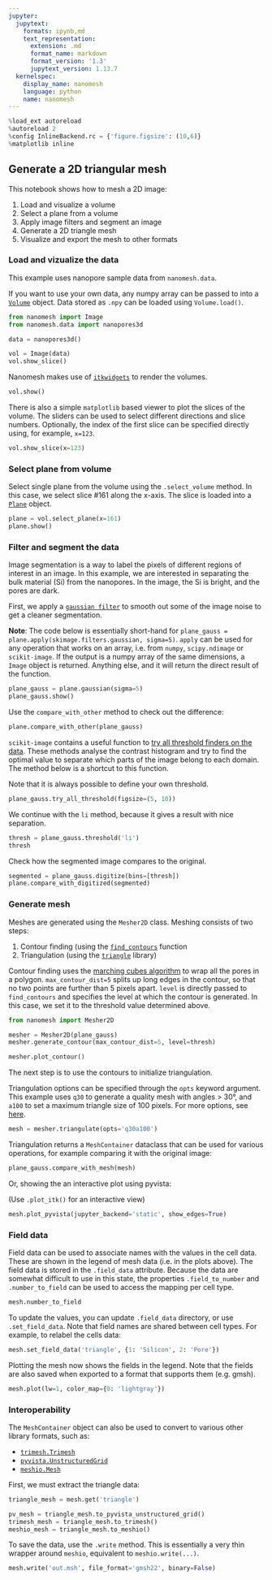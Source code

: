 ```yaml
---
jupyter:
  jupytext:
    formats: ipynb,md
    text_representation:
      extension: .md
      format_name: markdown
      format_version: '1.3'
      jupytext_version: 1.13.7
  kernelspec:
    display_name: nanomesh
    language: python
    name: nanomesh
---
```


```python
%load_ext autoreload
%autoreload 2
%config InlineBackend.rc = {'figure.figsize': (10,6)}
%matplotlib inline
```

## Generate a 2D triangular mesh

This notebook shows how to mesh a 2D image:

1. Load and visualize a volume
2. Select a plane from a volume
3. Apply image filters and segment an image
4. Generate a 2D triangle mesh
5. Visualize and export the mesh to other formats


### Load and vizualize the data

This example uses nanopore sample data from `nanomesh.data`.

If you want to use your own data, any numpy array can be passed to into a [`Volume`](https://nanomesh.readthedocs.io/en/latest/nanomesh.volume.html#nanomesh.volume.Volume) object. Data stored as `.npy` can be loaded using `Volume.load()`.

```python
from nanomesh import Image
from nanomesh.data import nanopores3d

data = nanopores3d()

vol = Image(data)
vol.show_slice()
```

Nanomesh makes use of [`itkwidgets`](https://github.com/InsightSoftwareConsortium/itkwidgets) to render the volumes.

```python
vol.show()
```

There is also a simple `matplotlib` based viewer to plot the slices of the volume. The sliders can be used to select different directions and slice numbers. Optionally, the index of the first slice can be specified directly using, for example, `x=123`.

```python
vol.show_slice(x=123)
```

### Select plane from volume

Select single plane from the volume using the `.select_volume` method. In this case, we select slice #161 along the x-axis. The slice is loaded into a [`Plane`](https://nanomesh.readthedocs.io/en/latest/nanomesh.image.html#nanomesh.image.Plane) object.

```python
plane = vol.select_plane(x=161)
plane.show()
```

### Filter and segment the data

Image segmentation is a way to label the pixels of different regions of interest in an image. In this example, we are interested in separating the bulk material (Si) from the nanopores. In the image, the Si is bright, and the pores are dark.

First, we apply a [`gaussian filter`](https://scikit-image.org/docs/dev/api/skimage.filters.html#skimage.filters.gaussian) to smooth out some of the image noise to get a cleaner segmentation.

**Note**: The code below is essentially short-hand for `plane_gauss = plane.apply(skimage.filters.gaussian, sigma=5)`. `apply` can be used for any operation that works on an array, i.e. from `numpy`, `scipy.ndimage` or `scikit-image`. If the output is a numpy array of the same dimensions, a `Image` object is returned. Anything else, and it will return the direct result of the function.

```python
plane_gauss = plane.gaussian(sigma=5)
plane_gauss.show()
```

Use the `compare_with_other` method to check out the difference:

```python
plane.compare_with_other(plane_gauss)
```

`scikit-image` contains a useful function to [try all threshold finders on the data](https://scikit-image.org/docs/stable/api/skimage.filters.html#skimage.filters.try_all_threshold). These methods analyse the contrast histogram and try to find the optimal value to separate which parts of the image belong to each domain. The method below is a shortcut to this function.

Note that it is always possible to define your own threshold.

```python
plane_gauss.try_all_threshold(figsize=(5, 10))
```

We continue with the `li` method, because it gives a result with nice separation.

```python
thresh = plane_gauss.threshold('li')
thresh
```

Check how the segmented image compares to the original.

```python
segmented = plane_gauss.digitize(bins=[thresh])
plane.compare_with_digitized(segmented)
```

### Generate mesh


Meshes are generated using the `Mesher2D` class. Meshing consists of two steps:

1. Contour finding (using the [`find_contours`](https://scikit-image.org/docs/dev/api/skimage.measure.html#skimage.measure.find_contours) function
2. Triangulation (using the [`triangle`](https://rufat.be/triangle/) library)

Contour finding uses the [marching cubes algorithm](https://en.wikipedia.org/wiki/Marching_cubes) to wrap all the pores in a polygon. `max_contour_dist=5` splits up long edges in the contour, so that no two points are further than 5 pixels apart. `level` is directly passed to `find_contours` and specifies the level at which the contour is generated. In this case, we set it to the threshold value determined above.

```python tags=[]
from nanomesh import Mesher2D

mesher = Mesher2D(plane_gauss)
mesher.generate_contour(max_contour_dist=5, level=thresh)

mesher.plot_contour()
```

The next step is to use the contours to initialize triangulation.

Triangulation options can be specified through the `opts` keyword argument. This example uses `q30` to generate a quality mesh with angles > 30°, and `a100` to set a maximum triangle size of 100 pixels. For more options, see [here](https://rufat.be/triangle/API.html#triangle.triangulate).

```python
mesh = mesher.triangulate(opts='q30a100')
```

Triangulation returns a `MeshContainer` dataclass that can be used for various operations, for example comparing it with the original image:

```python
plane_gauss.compare_with_mesh(mesh)
```

Or, showing the an interactive plot using pyvista:

(Use `.plot_itk()` for an interactive view)

```python
mesh.plot_pyvista(jupyter_backend='static', show_edges=True)
```

### Field data

Field data can be used to associate names with the values in the cell data. These are shown in the legend of mesh data (i.e. in the plots above). The field data is stored in the `.field_data` attribute. Because the data are somewhat difficult to use in this state, the properties `.field_to_number` and `.number_to_field` can be used to access the mapping per cell type.

```python
mesh.number_to_field
```

To update the values, you can update `.field_data` directory, or use `.set_field_data`. Note that field names are shared between cell types. For example, to relabel the cells data:



```python
mesh.set_field_data('triangle', {1: 'Silicon', 2: 'Pore'})
```

Plotting the mesh now shows the fields in the legend. Note that the fields are also saved when exported to a format that supports them (e.g. gmsh).

```python
mesh.plot(lw=1, color_map={0: 'lightgray'})
```

### Interoperability

The `MeshContainer` object can also be used to convert to various other library formats, such as:

- [`trimesh.Trimesh`](https://trimsh.org/trimesh.base.html#trimesh.base.Trimesh)
- [`pyvista.UnstructuredGrid`](https://docs.pyvista.org/examples/00-load/create-unstructured-surface.html)
- [`meshio.Mesh`](https://docs.pyvista.org/examples/00-load/create-unstructured-surface.html)

First, we must extract the triangle data:

```python
triangle_mesh = mesh.get('triangle')

pv_mesh = triangle_mesh.to_pyvista_unstructured_grid()
trimesh_mesh = triangle_mesh.to_trimesh()
meshio_mesh = triangle_mesh.to_meshio()
```

To save the data, use the `.write` method. This is essentially a very thin wrapper around `meshio`, equivalent to `meshio.write(...)`.

```python
mesh.write('out.msh', file_format='gmsh22', binary=False)
```
